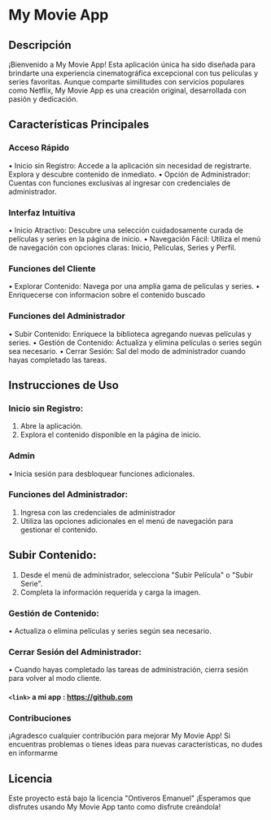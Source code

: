 # My Movie App

## Descripción

¡Bienvenido a My Movie App! Esta aplicación única ha sido diseñada para brindarte una experiencia cinematográfica excepcional con tus películas y series favoritas. Aunque comparte similitudes con servicios populares como Netflix, My Movie App es una creación original, desarrollada con pasión y dedicación.

## Características Principales
### Acceso Rápido
• Inicio sin Registro: Accede a la aplicación sin necesidad de registrarte. Explora y descubre contenido de inmediato.
• Opción de Administrador: Cuentas con funciones exclusivas al ingresar con credenciales de administrador.


### Interfaz Intuitiva
• Inicio Atractivo: Descubre una selección cuidadosamente curada de películas y series en la página de inicio.
• Navegación Fácil: Utiliza el menú de navegación con opciones claras: Inicio, Películas, Series y Perfil.

### Funciones del Cliente
• Explorar Contenido: Navega por una amplia gama de películas y series.
• Enriquecerse con informacion sobre el contenido buscado

### Funciones del Administrador
• Subir Contenido: Enriquece la biblioteca agregando nuevas películas y series.
• Gestión de Contenido: Actualiza y elimina películas o series según sea necesario.
• Cerrar Sesión: Sal del modo de administrador cuando hayas completado las tareas.

## Instrucciones de Uso
### Inicio sin Registro:
1. Abre la aplicación.
2. Explora el contenido disponible en la página de inicio.
### Admin
• Inicia sesión para desbloquear funciones adicionales.
### Funciones del Administrador:
1. Ingresa con las credenciales de administrador
2. Utiliza las opciones adicionales en el menú de navegación para gestionar el contenido.
## Subir Contenido:
1. Desde el menú de administrador, selecciona "Subir Película" o "Subir Serie".
2. Completa la información requerida y carga la imagen.
### Gestión de Contenido:
• Actualiza o elimina películas y series según sea necesario.
### Cerrar Sesión del Administrador:
• Cuando hayas completado las tareas de administración, cierra sesión para volver al modo cliente.

#### `<link>` a mi app : <https://github.com>

### Contribuciones
¡Agradesco cualquier contribución para mejorar My Movie App! Si encuentras problemas o tienes ideas para nuevas características, no dudes en informarme
## Licencia
Este proyecto está bajo la licencia "Ontiveros Emanuel"
¡Esperamos que disfrutes usando My Movie App tanto como disfrute creándola!